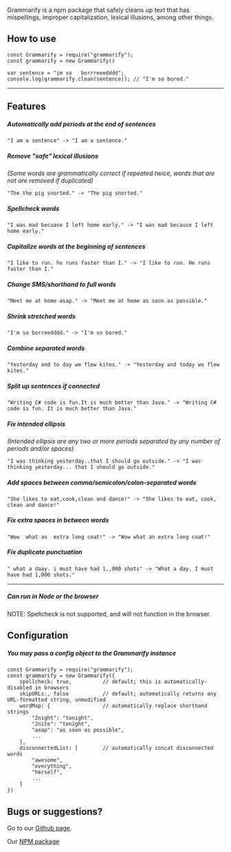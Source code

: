 Grammarify is a npm package that safely cleans up text that has mispellings, improper capitalization, lexical illusions, among other things.

## How to use
```
const Grammarify = require("grammarify");
const grammarify = new Grammarify()

var sentence = "im so   borrreeedddd";
console.log(grammarify.clean(sentence)); // "I'm so bored."
```
---

## Features

##### Automatically add periods at the end of sentences
```
"I am a sentence" -> "I am a sentence."
```

##### Remove "safe" lexical illusions
_(Some words are grammatically correct if repeated twice, words that are not are removed if duplicated)_
```
"The the pig snorted." -> "The pig snorted."
```

##### Spellcheck words
```
"I was mad becuase I left home early." -> "I was mad because I left home early."
```

##### Capitalize words at the beginning of sentences
```
"I like to run. he runs faster than I." -> "I like to run. He runs faster than I."
```

##### Change SMS/shorthand to full words
```
"Meet me at home asap." -> "Meet me at home as soon as possible."
```

##### Shrink stretched words
```
"I'm so borreedddd." -> "I'm so bored." 
```

##### Combine separated words
```
"Yesterday and to day we flew kites." -> "Yesterday and today we flew kites."
```

##### Split up sentences if connected
```
"Writing C# code is fun.It is much better than Java." -> "Writing C# code is fun. It is much better than Java."
```

##### Fix intended ellipsis
_(Intended ellipsis are any two or more periods separated by any number of periods and/or spaces)_
```
"I was thinking yesterday..that I should go outside." -> "I was thinking yesterday... that I should go outside." 
```

##### Add spaces between comma/semicolon/colon-separated words
```
"She likes to eat,cook,clean and dance!" -> "She likes to eat, cook, clean and dance!"
```

##### Fix extra spaces in between words
```
"Wow  what an  extra long coat!" -> "Wow what an extra long coat!"
```

##### Fix duplicate punctuation
```
" what a daay. i must have had 1,,000 shots" -> "What a day. I must have had 1,000 shots."
```
---

##### Can run in Node or the browser
NOTE: Spellcheck is not supported, and will not function in the browser.

## Configuration

##### You may pass a config object to the Grammarify instance
```
const Grammarify = require("grammarify");
const grammarify = new Grammarify({
    spellcheck: true,          // default; this is automatically-disabled in browsers
    skipURLs:, false           // default; automatically returns any URL-formatted string, unmodified
    wordMap: {                 // automatically replace shorthand strings
        "2night": "tonight",
        "2nite": "tonight",
        "asap": "as soon as possible",
        ...
    },
    disconnectedList: [        // automatically concat disconnected words
        "awesome",
        "everything",
        "herself",
        ...
    ]
})
```

## Bugs or suggestions?
Go to our [Github page](https://github.com/reZach/grammarify).

Our [NPM package](https://www.npmjs.com/package/grammarify)
